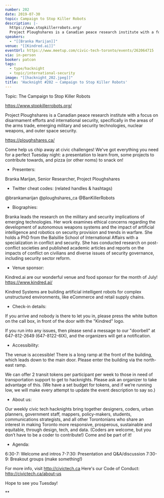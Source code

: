 ```yaml
---
number: 202
date: 2019-07-30
topic: Campaign to Stop Killer Robots
description: |-
  https://www.stopkillerrobots.org/
  Project Ploughshares is a Canadian peace research institute with a focus on disarmament efforts and international security, specifically in the areas of the arms trade, emerging military and security technologies, nuclear weapons, and outer space security. https://ploughshares.ca/
speakers:
  - "[[Branka Marijan]]"
venue: "[[Kindred.ai]]"
eventUrl: https://www.meetup.com/civic-tech-toronto/events/262064715
via: in-person
booker: patcon
tags:
  - type/hacknight
  - topic/international-security
image: "[[hacknight_202.jpeg]]"
title: 'Hacknight #202 – Campaign to Stop Killer Robots'
---
```


Topic: The Campaign to Stop Killer Robots

https://www.stopkillerrobots.org/

Project Ploughshares is a Canadian peace research institute with a focus on disarmament efforts and international security, specifically in the areas of the arms trade, emerging military and security technologies, nuclear weapons, and outer space security.

https://ploughshares.ca/

Come help us chip away at civic challenges! We've got everything you need for a perfect Tuesday night: a presentation to learn from, some projects to contribute towards, and pizza (or other noms) to snack on!

+ Presenters:

Branka Marijan, Senior Researcher, Project Ploughshares

+ Twitter cheat codes: (related handles & hashtags)

@brankamarijan @ploughshares_ca @BanKillerRobots 
+ Biographies:

Branka leads the research on the military and security implications of emerging technologies. Her work examines ethical concerns regarding the development of autonomous weapons systems and the impact of artificial intelligence and robotics on security provision and trends in warfare. She holds a PhD from the Balsillie School of International Affairs with a specialization in conflict and security. She has conducted research on post-conflict societies and published academic articles and reports on the impacts of conflict on civilians and diverse issues of security governance, including security sector reform.

+ Venue sponsor:

Kindred.ai are our wonderful venue and food sponsor for the month of July! https://www.kindred.ai/

Kindred Systems are building artificial intelligent robots for complex unstructured environments, like eCommerce and retail supply chains.

+ Check-in details:

If you arrive and nobody is there to let you in, please press the white button on the call box, in front of the door with the "Kindred" logo.

If you run into any issues, then please send a message to our "doorbell" at 647-812-2649 (647-8122-6IX), and the organizers will get a notification.

+ Accessibility:

The venue is accessible! There is a long ramp at the front of the building, which leads down to the main door. Please enter the building via the north-east ramp.

We can offer 2 transit tokens per participant per week to those in need of transportation support to get to hacknights. Please ask an organizer to take advantage of this. (We have a set budget for tokens, and if we’re running low, we will make every attempt to update the event description to say so.)

+ About us:

Our weekly civic tech hacknights bring together designers, coders, urban planners, government staff, mappers, policy-makers, students, communications strategists, and all other Torontonians who share an interest in making Toronto more responsive, prosperous, sustainable and equitable, through design, tech, and data. (Coders are welcome, but you don’t have to be a coder to contribute!) Come and be part of it!

+ Agenda:

6:30-7: Welcome and intros
7-7:30: Presentation and Q&A/discussion
7:30-9: Breakout groups (make something!)

For more info, visit http://civictech.ca
Here's our Code of Conduct: http://civictech.ca/about-us

Hope to see you Tuesday!

**